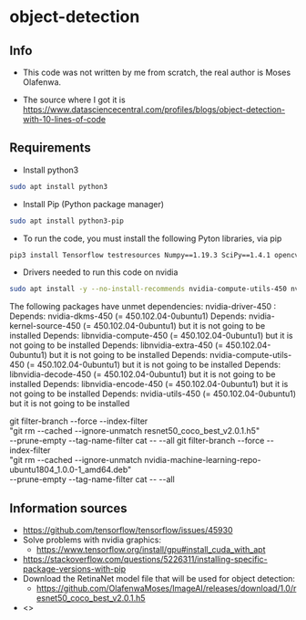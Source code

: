 # object-detection
## Info
* This code was not written by me from scratch, the real author is Moses Olafenwa.  

* The source where I got it is https://www.datasciencecentral.com/profiles/blogs/object-detection-with-10-lines-of-code

## Requirements
* Install python3
```bash
sudo apt install python3
```
* Install Pip (Python package manager)
```bash
sudo apt install python3-pip
```

* To run the code, you must install the following Pyton libraries, via pip
```bash
pip3 install Tensorflow testresources Numpy==1.19.3 SciPy==1.4.1 opencv-python Pillow Matplotlib==3.3.2 H5py Keras ImageAI
```

* Drivers needed to run this code on nvidia
```bash
sudo apt install -y --no-install-recommends nvidia-compute-utils-450 nvidia-dkms-450 nvidia-driver-450 nvidia-kernel-common-450 nvidia-kernel-source-450 nvidia-utils-450 libnvinfer7=7.1.3-1+cuda11.0 libnvinfer-dev=7.1.3-1+cuda11.0 libnvinfer-plugin7=7.1.3-1+cuda11.0
```


The following packages have unmet dependencies:
 nvidia-driver-450 : Depends: nvidia-dkms-450 (= 450.102.04-0ubuntu1)
                     Depends: nvidia-kernel-source-450 (= 450.102.04-0ubuntu1) but it is not going to be installed
                     Depends: libnvidia-compute-450 (= 450.102.04-0ubuntu1) but it is not going to be installed
                     Depends: libnvidia-extra-450 (= 450.102.04-0ubuntu1) but it is not going to be installed
                     Depends: nvidia-compute-utils-450 (= 450.102.04-0ubuntu1) but it is not going to be installed
                     Depends: libnvidia-decode-450 (= 450.102.04-0ubuntu1) but it is not going to be installed
                     Depends: libnvidia-encode-450 (= 450.102.04-0ubuntu1) but it is not going to be installed
                     Depends: nvidia-utils-450 (= 450.102.04-0ubuntu1) but it is not going to be installed

git filter-branch --force --index-filter \
  "git rm --cached --ignore-unmatch resnet50_coco_best_v2.0.1.h5" \
  --prune-empty --tag-name-filter cat -- --all
git filter-branch --force --index-filter \
  "git rm --cached --ignore-unmatch nvidia-machine-learning-repo-ubuntu1804_1.0.0-1_amd64.deb" \
  --prune-empty --tag-name-filter cat -- --all


## Information sources
* <https://github.com/tensorflow/tensorflow/issues/45930>
* Solve problems with nvidia graphics: 
  * <https://www.tensorflow.org/install/gpu#install_cuda_with_apt>
* <https://stackoverflow.com/questions/5226311/installing-specific-package-versions-with-pip>
* Download the RetinaNet model file that will be used for object detection:
  * <https://github.com/OlafenwaMoses/ImageAI/releases/download/1.0/resnet50_coco_best_v2.0.1.h5>
* <>
